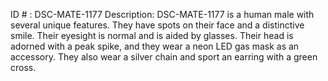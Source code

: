 ID # : DSC-MATE-1177
Description: DSC-MATE-1177 is a human male with several unique features. They have spots on their face and a distinctive smile. Their eyesight is normal and is aided by glasses. Their head is adorned with a peak spike, and they wear a neon LED gas mask as an accessory. They also wear a silver chain and sport an earring with a green cross. 